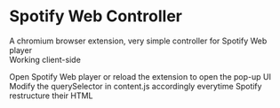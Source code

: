 # Spotify Web Controller

A chromium browser extension, very simple controller for Spotify Web player  
Working client-side  

Open Spotify Web player or reload the extension to open the pop-up UI  
Modify the querySelector in content.js accordingly everytime Spotify restructure their HTML  